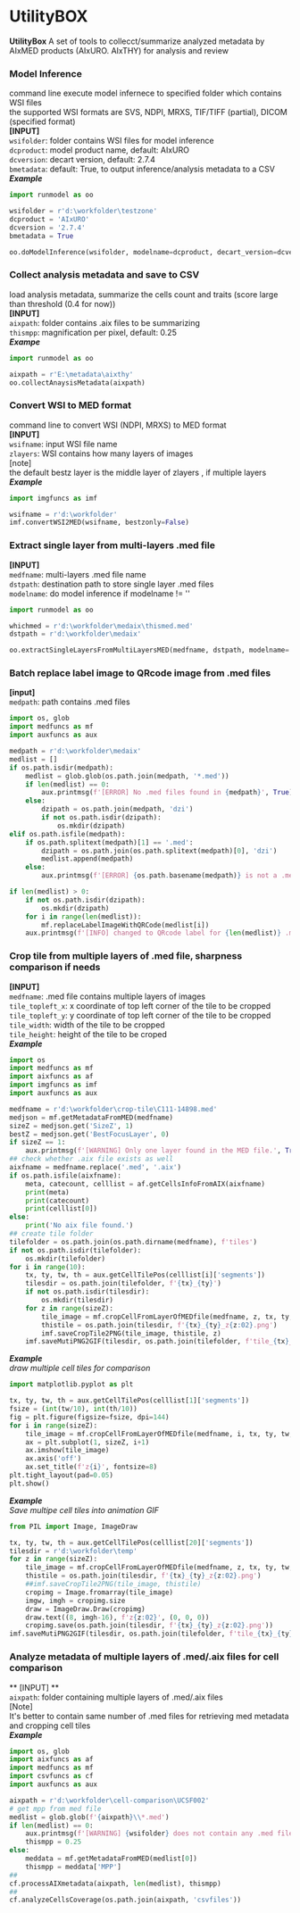 # UtilityBOX  
**UtilityBox** A set of tools to collecct/summarize analyzed metadata by AIxMED products (AIxURO. AIxTHY) for analysis and review  
### Model Inference  
command line execute model infernece to specified folder which contains WSI files  
the supported WSI formats are SVS, NDPI, MRXS, TIF/TIFF (partial), DICOM (specified format)  
**[INPUT]**  
`wsifolder`: folder contains WSI files for model inference  
`dcproduct`: model product name, default: AIxURO  
`dcversion`: decart version, default: 2.7.4   
`bmetadata`: default: True, to output inference/analysis metadata to a CSV  
***Example***  
``` python
import runmodel as oo

wsifolder = r'd:\workfolder\testzone'
dcproduct = 'AIxURO'
dcversion = '2.7.4'
bmetadata = True

oo.doModelInference(wsifolder, modelname=dcproduct, decart_version=dcversion, bmetadata=bmetadata)
```
### Collect analysis metadata and save to CSV  
load analysis metadata, summarize the cells count and traits (score large than threshold (0.4 for now))  
**[INPUT]**  
`aixpath`: folder contains .aix files to be summarizing  
`thismpp`: magnification per pixel, default: 0.25  
***Exampe***  
``` python
import runmodel as oo

aixpath = r'E:\metadata\aixthy'
oo.collectAnaysisMetadata(aixpath)
```
### Convert WSI to MED format  
command line to convert WSI (NDPI, MRXS) to MED format  
**[INPUT]**  
`wsifname`: input WSI file name  
`zlayers`: WSI contains how many layers of images  
[note]  
the default bestz layer is the middle layer of zlayers , if multiple layers  
***Example***  
``` python
import imgfuncs as imf

wsifname = r'd:\workfolder'   
imf.convertWSI2MED(wsifname, bestzonly=False)  
```
### Extract single layer from multi-layers .med file   
**[INPUT]**  
`medfname`: multi-layers .med file name  
`dstpath`: destination path to store single layer .med files  
`modelname`: do model inference if modelname != ''    
``` python
import runmodel as oo

whichmed = r'd:\workfolder\medaix\thismed.med'
dstpath = r'd:\workfolder\medaix'

oo.extractSingleLayersFromMultiLayersMED(medfname, dstpath, modelname='')
```
### Batch replace label image to QRcode image from .med files  
**[input]**  
`medpath`: path contains .med files  
``` python
import os, glob
import medfuncs as mf
import auxfuncs as aux

medpath = r'd:\workfolder\medaix'
medlist = []
if os.path.isdir(medpath):
    medlist = glob.glob(os.path.join(medpath, '*.med'))
    if len(medlist) == 0:
        aux.printmsg(f'[ERROR] No .med files found in {medpath}', True)
    else:
        dzipath = os.path.join(medpath, 'dzi')
        if not os.path.isdir(dzipath):
            os.mkdir(dzipath)
elif os.path.isfile(medpath):
    if os.path.splitext(medpath)[1] == '.med':
        dzipath = os.path.join(os.path.splitext(medpath)[0], 'dzi')
        medlist.append(medpath)
    else:
        aux.printmsg(f'[ERROR] {os.path.basename(medpath)} is not a .med file', True)

if len(medlist) > 0:
    if not os.path.isdir(dzipath):
        os.mkdir(dzipath)
    for i in range(len(medlist)):  
        mf.replaceLabelImageWithQRCode(medlist[i])  
    aux.printmsg(f'[INFO] changed to QRcode label for {len(medlist)} .med files ', True)  
```
### Crop tile from multiple layers of .med file, sharpness comparison if needs  
**[INPUT]**    
`medfname`: .med file contains multiple layers of images  
`tile_topleft_x`: x coordinate of top left corner of the tile to be cropped  
`tile_topleft_y`: y coordinate of top left corner of the tile to be cropped  
`tile_width`: width of the tile to be cropped  
`tile_height`: height of the tile to be croped    
***Example***  
``` python
import os
import medfuncs as mf
import aixfuncs as af
import imgfuncs as imf
import auxfuncs as aux

medfname = r'd:\workfolder\crop-tile\C111-14898.med'
medjson = mf.getMetadataFromMED(medfname)
sizeZ = medjson.get('SizeZ', 1)
bestZ = medjson.get('BestFocusLayer', 0)
if sizeZ == 1:
    aux.printmsg(f'[WARNING] Only one layer found in the MED file.', True)
## check whether .aix file exists as well
aixfname = medfname.replace('.med', '.aix')
if os.path.isfile(aixfname):
    meta, catecount, celllist = af.getCellsInfoFromAIX(aixfname)
    print(meta)
    print(catecount)
    print(celllist[0])
else:
    print('No aix file found.')
## create tile folder
tilefolder = os.path.join(os.path.dirname(medfname), f'tiles')
if not os.path.isdir(tilefolder):
    os.mkdir(tilefolder)
for i in range(10):
    tx, ty, tw, th = aux.getCellTilePos(celllist[i]['segments'])
    tilesdir = os.path.join(tilefolder, f'{tx}_{ty}')
    if not os.path.isdir(tilesdir):
        os.mkdir(tilesdir)
    for z in range(sizeZ):
        tile_image = mf.cropCellFromLayerOfMEDfile(medfname, z, tx, ty, tw, th)
        thistile = os.path.join(tilesdir, f'{tx}_{ty}_z{z:02}.png')
        imf.saveCropTile2PNG(tile_image, thistile, z)
    imf.saveMutiPNG2GIF(tilesdir, os.path.join(tilefolder, f'tile_{tx}_{ty}.gif'))
```
***Example***  
*draw multiple cell tiles for comparison*  
``` python
import matplotlib.pyplot as plt

tx, ty, tw, th = aux.getCellTilePos(celllist[1]['segments'])
fsize = (int(tw/10), int(th/10))
fig = plt.figure(figsize=fsize, dpi=144)
for i in range(sizeZ):
    tile_image = mf.cropCellFromLayerOfMEDfile(medfname, i, tx, ty, tw, th)
    ax = plt.subplot(1, sizeZ, i+1)
    ax.imshow(tile_image)
    ax.axis('off')
    ax.set_title(f'z{i}', fontsize=8)
plt.tight_layout(pad=0.05)
plt.show()
```
***Example***  
*Save multipe cell tiles into animation GIF*  
``` python
from PIL import Image, ImageDraw

tx, ty, tw, th = aux.getCellTilePos(celllist[20]['segments'])
tilesdir = r'd:\workfolder\temp'
for z in range(sizeZ):
    tile_image = mf.cropCellFromLayerOfMEDfile(medfname, z, tx, ty, tw, th)
    thistile = os.path.join(tilesdir, f'{tx}_{ty}_z{z:02}.png')
    ##imf.saveCropTile2PNG(tile_image, thistile)
    cropimg = Image.fromarray(tile_image)
    imgw, imgh = cropimg.size
    draw = ImageDraw.Draw(cropimg)
    draw.text((8, imgh-16), f'z{z:02}', (0, 0, 0))
    cropimg.save(os.path.join(tilesdir, f'{tx}_{ty}_z{z:02}.png'))
imf.saveMutiPNG2GIF(tilesdir, os.path.join(tilefolder, f'tile_{tx}_{ty}.gif'))
```

### Analyze metadata of multiple layers of .med/.aix files for cell comparison  
** [INPUT] **   
`aixpath`: folder containing multiple layers of .med/.aix files  
[Note]  
It's better to contain same number of .med files for retrieving med metadata and cropping cell tiles   
***Example***  
``` python
import os, glob
import aixfuncs as af
import medfuncs as mf
import csvfuncs as cf
import auxfuncs as aux

aixpath = r'd:\workfolder\cell-comparison\UCSF002'
# get mpp from med file
medlist = glob.glob(f'{aixpath}\\*.med')
if len(medlist) == 0:
    aux.printmsg(f'[WARNING] {wsifolder} does not contain any .med file, can not get MPP data')
    thismpp = 0.25
else:
    meddata = mf.getMetadataFromMED(medlist[0])
    thismpp = meddata['MPP']
##
cf.processAIXmetadata(aixpath, len(medlist), thismpp)
##
cf.analyzeCellsCoverage(os.path.join(aixpath, 'csvfiles'))
```
